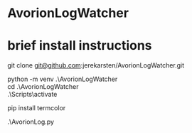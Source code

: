 # AvorionLogWatcher
# brief install instructions
git clone git@github.com:jerekarsten/AvorionLogWatcher.git

python -m venv .\AvorionLogWatcher\
cd .\AvorionLogWatcher\
.\Scripts\activate

pip install termcolor

.\AvorionLog.py

